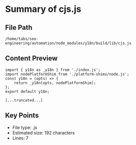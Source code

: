 # Summary of cjs.js
  
## File Path
`/home/tabs/seo-engineering/automation/node_modules/y18n/build/lib/cjs.js`

## Content Preview
```
import { y18n as _y18n } from './index.js';
import nodePlatformShim from './platform-shims/node.js';
const y18n = (opts) => {
    return _y18n(opts, nodePlatformShim);
};
export default y18n;

[...truncated...]
```

## Key Points
- File type: .js
- Estimated size: 192 characters
- Lines: 7
